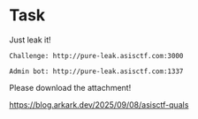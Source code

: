 # Task
Just leak it!

    Challenge: http://pure-leak.asisctf.com:3000

    Admin bot: http://pure-leak.asisctf.com:1337

Please download the attachment!


https://blog.arkark.dev/2025/09/08/asisctf-quals
